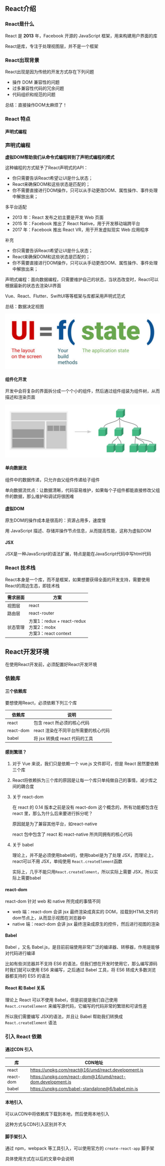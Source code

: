 ## React介绍

### React是什么

React 是 **2013** 年，Facebook 开源的 JavaScript 框架，用来构建用户界面的库

React是库，专注于处理视图层，并不是一个框架

### React出现背景

React出现是因为传统的开发方式存在下列问题

- 操作 DOM 兼容性的问题
- 过多兼容性代码的冗余问题
- 代码组织和规范的问题

总结：直接操作DOM太麻烦了！

### React 特点

#### 声明式编程

### 声明式编程

**虚拟DOM帮助我们从命令式编程转到了声明式编程的模式**

这种编程的方式赋予了React声明式的API：

* 你只需要告诉React希望让UI是什么状态；
* React来确保DOM和这些状态是匹配的；
* 你不需要直接进行DOM操作，只可以从手动更改DOM、属性操作、事件处理中解放出来；

多平台适配

* 2013 年：React 发布之初主要是开发 Web 页面
* 2015 年：Facebook 推出了 React Native，用于开发移动端跨平台
* 2017 年：Facebook 推出 React VR，用于开发虚拟现实 Web 应用程序

补充

* 你只需要告诉React希望让UI是什么状态；
* React来确保DOM和这些状态是匹配的；
* 你不需要直接进行DOM操作，只可以从手动更改DOM、属性操作、事件处理中解放出来；

声明式编程：面向数据编程，只需要维护自己的状态，当状态改变时，React可以根据最新的状态去渲染UI界面

Vue、React、Flutter、SwiftUI等等框架与库都采用声明式范式

总结：数据决定视图

![](./images/image-20200727043851547.png)

#### 组件化开发

开发中会将复杂的界面拆分成一个个小的组件，然后通过组件组装为组件树，从而描述和渲染页面

![](./images/image-20200727043904966.png)

#### 单向数据流

组件中的数据传递，只允许由父组件传递给子组件

单向数据流优点：让数据清晰，代码容易维护，如果每个子组件都能直接修改父组件的数据，那么维护和调试将很困难

#### 虚拟DOM

原生DOM的操作成本是很高的：资源占用多，速度慢

用 JavaScript 描述、存储并操作节点信息，从而提高性能，这称为虚拟DOM

#### JSX

JSX是一种JavaScript的语法扩展，特点是能在JavaScript代码中写html代码

### React 技术栈

React本身是一个库，而不是框架，如果想要获得全面的开发支持，需要使用React的周边生态，即技术栈

| 需求层面 | 方案                                                         |
| -------- | ------------------------------------------------------------ |
| 视图层   | react                                                        |
| 路由层   | react-router                                                 |
| 状态管理 | 方案1：redux + react-redux<br />方案2：mobx<br />方案3：react context |



## React开发环境

在使用React开发前，必须配置好React开发环境

### 依赖库

#### 三个依赖库

要想使用React，必须依赖下列三个库

| 依赖库    | 说明                                 |
| --------- | ------------------------------------ |
| react     | 包含 react 所必须的核心代码          |
| react-dom | react 渲染在不同平台所需要的核心代码 |
| babel     | 将 jsx 转换成 react 代码的工具       |

#### 感到繁琐？

1. 对于 Vue 来说，我们只是依赖一个 vue.js 文件即可，但是 React 居然要依赖三个库

2. React将依赖拆为三个库的原因是让每一个库只单纯做自己的事情，减少库之间的耦合度

3. 关于 react-dom

   在 react 的 0.14 版本之前是没有 react-dom 这个概念的，所有功能都包含在 react 里，那么为什么后来要进行拆分呢？

   原因就是为了兼容其他平台，如react-native
   
   react 包中包含了 react 和 react-native 所共同拥有的核心代码
   
4. 关于 babel

   理论上，并不是必须使用babel的，使用babel是为了处理 JSX，而理论上，react可以不用 JSX，单纯使用 `React.createElement`函数

   实际上，几乎不能只用`React.createElement`，所以实际上需要 JSX，所以实际上需要babel

#### react-dom

react-dom 针对 web 和 native 所完成的事情不同

- web 端：react-dom 会讲 jsx 最终渲染成真实的 DOM，挂载到HTML文件的dom节点上，从而显示视图在浏览器中
- native 端：react-dom 会讲 jsx 最终渲染成原生的控件，然后进行视图的渲染

#### Babel

Babel ，又名 Babel.js，是目前前端使用非常广泛的编译器、转移器，作用是能够对代码进行编译

比如有些浏览器并不支持 ES6 的语法，但我们想在开发时使用它，那么编写源码时我们就可以使用 ES6 来编写，之后通过 Babel 工具，将 ES6 转成大多数浏览器都支持的 ES5 的语法

#### React 和 Babel 关系

理论上 React 可以不使用 Babel，但是前提是我们自己使用 `React.createElement` 来编写源代码，它编写的代码非常的繁琐和可读性差

所以我们需要编写 JSX的语法，并且让 Babel 帮助我们转换成 `React.createElement` 语法

### 引入 React 依赖

#### 通过CDN 引入

| 库        | CDN地址                                                     |
| --------- | ----------------------------------------------------------- |
| react     | https://unpkg.com/react@16/umd/react.development.js         |
| react-dom | https://unpkg.com/react-dom@16/umd/react-dom.development.js |
| babel     | https://unpkg.com/babel-standalone@6/babel.min.js           |

#### 本地引入

可以从CDN中将依赖库下载到本地，然后使用本地引入

这种方式与CDN引入区别并不大

#### 脚手架引入

通过 npm，webpack 等工具引入，可以使用官方的 `create-react-app` 脚手架

具体使用方式在以后的文章中会说明